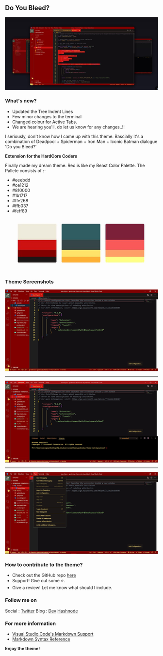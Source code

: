 ## Do You Bleed?

![Screenshot](./screenshot.JPG)

### What's new?

- Updated the Tree Indent Lines
- Few minor changes to the terminal
- Changed colour for Active Tabs.
- We are hearing you'll, do let us know for any changes..!!

I seriously, don't know how I came up with this theme.
Bascially it's a combination of Deadpool + Spiderman + Iron Man + Iconic Batman dialogue 'Do you Bleed?'

**Extension for the HardCore Coders**

Finally made my dream theme. Red is like my Beast Color Palette.
The Pallete consists of :-

- #eeebdd
- #ce1212
- #810000
- #1b1717
- #ffe268
- #ffb037
- #feff89

![Colour-palette](./paletter.JPG)

### Theme Screenshots

![Screen-1](./s1.JPG)
<br /> <hr />
![Screen-2](./s2.JPG)
<br /> <hr />
![Screen-3](./s3.JPG)

### How to contribute to the theme?

- Check out the GitHub repo [here](https://github.com/GeoBrodas/doyoubleed)
- Support! Give out some ⭐.
- Give a review! Let me know what should I include.

### Follow me on

Social : [Twitter](https://twitter.com/BrodasGeo)
Blog : [Dev](https://dev.to/geobrodas) [Hashnode](https://geobrodas.hashnode.dev/)

### For more information

- [Visual Studio Code's Markdown Support](http://code.visualstudio.com/docs/languages/markdown)
- [Markdown Syntax Reference](https://help.github.com/articles/markdown-basics/)

**Enjoy the theme!**
